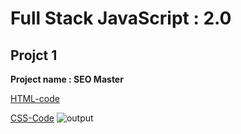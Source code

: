 # Full Stack JavaScript : 2.0
 ## Projct 1
 **Project name : SEO Master**

 [HTML-code](/week%2003%20projects/Project_1/sec3prjoject(prj1).html)

[CSS-Code](/week%2003%20projects/Project_1/sec3project(prj1).css)
![output](./images_prj1/output.png)